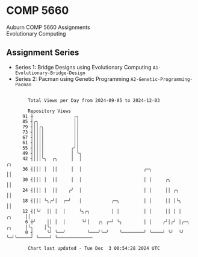 # COMP 5660
Auburn COMP 5660 Assignments  
Evolutionary Computing

## Assignment Series
- Series 1: Bridge Designs using Evolutionary Computing `A1-Evolutionary-Bridge-Design`
- Series 2: Pacman using Genetic Programming `A2-Genetic-Programming-Pacman`

```

        Total Views per Day from 2024-09-05 to 2024-12-03

        Repository Views
      91 ┼               ╭╮
      85 ┤╭╮             ││
      79 ┤││╭╮           ││
      73 ┤││││           ││
      67 ┤││││           ││
      61 ┤││││           ││
      55 ┤││││          ╭╯│
      49 ┤││││          │ ╰╮
      42 ┤│││╰╮  ╭╮     │  │                                                       ╭╮
      36 ┤│││ │  ││     │  │                       ╭─╮                             ││
      30 ┤│││ │  ││     │  │                       │ │     ╭╮                      ││
      24 ┤│││ │  ││    ╭╯  │                       │ │     ││ ╭╮                   ││
      18 ┤│││ ╰╮╭╯│  ╭─╯   │           ╭─╮         │ │     ││ │╰╮                  ││
      12 ┤│╰╯  ││ │  │     ╰╮╭╮        │ │         │ │     ││ │ │           ╭╮     ││
       6 ┼╯    ││ │  │      ╰╯│   ╭╮ ╭─╯ ╰╮        │ │    ╭╯│╭╯ │╭─╮ ╭╮     │╰╮    │╰╮
       0 ┤     ╰╯ ╰──╯        ╰───╯╰─╯    ╰────────╯ ╰────╯ ╰╯  ╰╯ ╰─╯╰─────╯ ╰────╯ ╰─────────────

        Chart last updated - Tue Dec  3 00:54:28 2024 UTC
        
```
